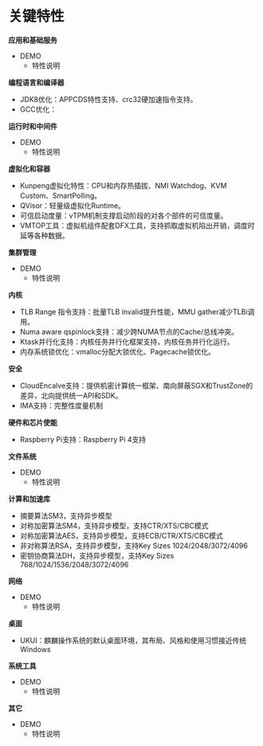 # 关键特性<a name="ZH-CN_TOPIC_0228254580"></a>

**应用和基础服务**
-   DEMO
    -   特性说明

**编程语言和编译器**
-   JDK8优化：APPCDS特性支持、crc32硬加速指令支持。
-   GCC优化：

**运行时和中间件**
-   DEMO
    -   特性说明

**虚拟化和容器**
-   Kunpeng虚拟化特性：CPU和内存热插拔、NMI Watchdog、KVM Custom、SmartPolling。
-   QVisor：轻量级虚拟化Runtime。
-   可信启动度量：vTPM机制支撑启动阶段的对各个部件的可信度量。
-   VMTOP工具：虚拟机组件配套DFX工具，支持抓取虚拟机陷出开销，调度时延等各种数据。

**集群管理**
-   DEMO
    -   特性说明

**内核**
-   TLB Range 指令支持：批量TLB invalid提升性能，MMU gather减少TLBi调用。
-   Numa aware qspinlock支持：减少跨NUMA节点的Cache/总线冲突。
-   Ktask并行化支持：内核任务并行化框架支持，内核任务并行化运行。
-   内存系统锁优化：vmalloc分配大锁优化、Pagecache锁优化。

**安全**
-   CloudEncalve支持：提供机密计算统一框架、南向屏蔽SGX和TrustZone的差异，北向提供统一API和SDK。
-   IMA支持：完整性度量机制

**硬件和芯片使能**
-   Raspberry Pi支持：Raspberry Pi 4支持

**文件系统**
-   DEMO
    -   特性说明

**计算和加速库**
-   摘要算法SM3，支持异步模型
-   对称加密算法SM4，支持异步模型，支持CTR/XTS/CBC模式
-   对称加密算法AES，支持异步模型，支持ECB/CTR/XTS/CBC模式
-   非对称算法RSA，支持异步模型，支持Key Sizes 1024/2048/3072/4096
-   密钥协商算法DH，支持异步模型，支持Key Sizes 768/1024/1536/2048/3072/4096

**网络**
-   DEMO
    -   特性说明

**桌面**
-   UKUI：麒麟操作系统的默认桌面环境，其布局、风格和使用习惯接近传统Windows

**系统工具**
-   DEMO
    -   特性说明

**其它**
-   DEMO
    -   特性说明   